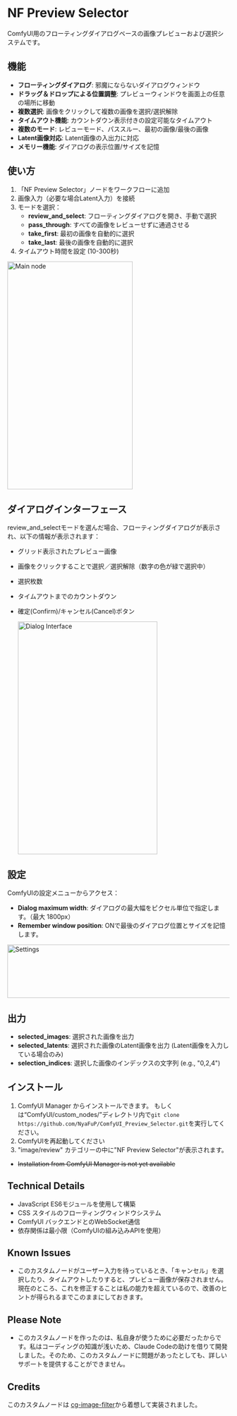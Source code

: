 # NF Preview Selector

ComfyUI用のフローティングダイアログベースの画像プレビューおよび選択システムです。

## 機能

- **フローティングダイアログ**: 邪魔にならないダイアログウィンドウ
- **ドラッグ＆ドロップによる位置調整**: プレビューウィンドウを画面上の任意の場所に移動
- **複数選択**: 画像をクリックして複数の画像を選択/選択解除
- **タイムアウト機能**: カウントダウン表示付きの設定可能なタイムアウト
- **複数のモード**: レビューモード、パススルー、最初の画像/最後の画像
- **Latent画像対応**: Latent画像の入出力に対応
- **メモリー機能**: ダイアログの表示位置/サイズを記憶

## 使い方

1. 「NF Preview Selector」ノードをワークフローに追加
2. 画像入力（必要な場合Latent入力）を接続
3. モードを選択：
   - **review_and_select**: フローティングダイアログを開き、手動で選択
   - **pass_through**: すべての画像をレビューせずに通過させる
   - **take_first**: 最初の画像を自動的に選択
   - **take_last**: 最後の画像を自動的に選択
4. タイムアウト時間を設定 (10-300秒)

  <img width="284" height="517" alt="Main node" src="https://github.com/user-attachments/assets/0509c1d4-bb15-4f46-b924-383fd63981cb" />

## ダイアログインターフェース

review_and_selectモードを選んだ場合、フローティングダイアログが表示され、以下の情報が表示されます：
- グリッド表示されたプレビュー画像
- 画像をクリックすることで選択／選択解除（数字の色が緑で選択中）
- 選択枚数
- タイムアウトまでのカウントダウン
- 確定(Confirm)/キャンセル(Cancel)ボタン

  <img width="316" height="528" alt="Dialog Interface" src="https://github.com/user-attachments/assets/e2bc576e-5e66-4735-beb0-2742a8a0d419" />

## 設定

ComfyUIの設定メニューからアクセス：
- **Dialog maximum width**: ダイアログの最大幅をピクセル単位で指定します。（最大 1800px）
- **Remember window position**: ONで最後のダイアログ位置とサイズを記憶します。

<img width="544" height="121" alt="Settings" src="https://github.com/user-attachments/assets/105277be-b16d-4d66-b683-9617f097a201" />

## 出力

- **selected_images**: 選択された画像を出力
- **selected_latents**: 選択された画像のLatent画像を出力 (Latent画像を入力している場合のみ)
- **selection_indices**: 選択した画像のインデックスの文字列 (e.g., "0,2,4")

## インストール

1. ComfyUI Manager からインストールできます。
   もしくは“ComfyUI/custom_nodes/”ディレクトリ内で```git clone https://github.com/NyaFuP/ComfyUI_Preview_Selector.git```を実行してください。
2. ComfyUIを再起動してください
3. "image/review" カテゴリーの中に"NF Preview Selector"が表示されます。
- ~~Installation from ComfyUI Manager is not yet available~~

## Technical Details

- JavaScript ES6モジュールを使用して構築
- CSS スタイルのフローティングウィンドウシステム
- ComfyUI バックエンドとのWebSocket通信
- 依存関係は最小限（ComfyUIの組み込みAPIを使用）

## Known Issues

- このカスタムノードがユーザー入力を待っているとき、「キャンセル」を選択したり、タイムアウトしたりすると、プレビュー画像が保存されません。現在のところ、これを修正することは私の能力を超えているので、改善のヒントが得られるまでこのままにしておきます。

## Please Note

- このカスタムノードを作ったのは、私自身が使うために必要だったからです。私はコーディングの知識が浅いため、Claude Codeの助けを借りて開発しました。そのため、このカスタムノードに問題があったとしても、詳しいサポートを提供することができません。

## Credits

このカスタムノードは [cg-image-filter](https://github.com/chrisgoringe/cg-image-filter)から着想して実装されました。
